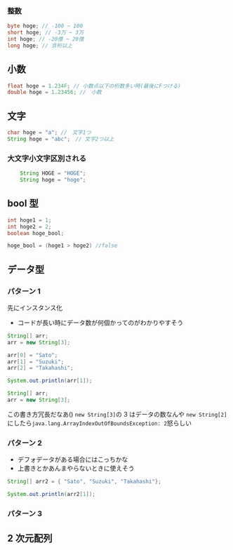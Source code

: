 ### 整数

```java
byte hoge; // -100 ~ 100
short hoge; // -3万 ~ 3万
int hoge; // -20億 ~ 20億
long hoge; // 京桁以上
```

## 小数

```java
float hoge = 1.234F; // 小数点以下の桁数多い時(最後にFつける)
double hoge = 1.23456; //　小数
```

## 文字

```java
char hoge = "a"; //　文字1つ
String hoge = "abc";　// 文字2つ以上
```

### 大文字小文字区別される

```java
    String HOGE = "HOGE";
    String hoge = "hoge";
```

## bool 型

```java
int hoge1 = 1;
int hoge2 = 2;
boolean hoge_bool;

hoge_bool = (hoge1 > hoge2) //false
```

## データ型

### パターン 1

先にインスタンス化

- コードが長い時にデータ数が何個かってのがわかりやすそう

```java
String[] arr;
arr = new String[3];

arr[0] = "Sato";
arr[1] = "Suzuki";
arr[2] = "Takahashi";

System.out.println(arr[1]);
```

```java
String[] arr;
arr = new String[3];
```

この書き方冗長だなあ()
`new String[3]`の 3 はデータの数なんや
`new String[2]`にしたら`java.lang.ArrayIndexOutOfBoundsException: 2`怒らしい

### パターン 2

- デフォデータがある場合にはこっちかな
- 上書きとかあんまやらないときに使えそう

```java
String[] arr2 = { "Sato", "Suzuki", "Takahashi"};

System.out.println(arr2[1]);
```

### パターン 3

## 2 次元配列
